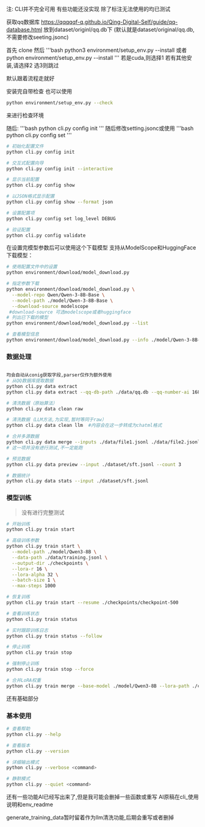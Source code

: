 注:
CLI并不完全可用
有些功能还没实现
除了标注无法使用的均已测试

获取qq数据库
https://qqqqqf-q.github.io/Qing-Digital-Self/guide/qq-database.html
放到dataset/originl/qq.db下
(默认就是dataset/original/qq.db,不需要修改seeting.jsonc)

首先
clone
然后
'''bash
python3 environment/setup_env.py --install 
或者
python environment/setup_env.py --install 
'''
若是cuda,则选择1
若有其他安装,请选择2
选3则跳过

默认跟着流程走就好

安装完自带检查
也可以使用
```bash
python environment/setup_env.py --check
```
来进行检查环境

随后:
'''bash
python cli.py config init
'''
随后修改setting.jsonc或使用
'''bash
python cli.py config set <key> <value>
'''
```bash
# 初始化配置文件
python cli.py config init

# 交互式配置向导
python cli.py config init --interactive

# 显示当前配置
python cli.py config show

# 以JSON格式显示配置
python cli.py config show --format json

# 设置配置项
python cli.py config set log_level DEBUG

# 验证配置
python cli.py config validate
```

在设置完模型参数后可以使用这个下载模型
支持从ModelScope和HuggingFace下载模型：

```bash
# 使用配置文件中的设置
python environment/download/model_download.py

# 指定参数下载
python environment/download/model_download.py \
  --model-repo Qwen/Qwen-3-8B-Base \
  --model-path ./model/Qwen-3-8B-Base \
  --download-source modelscope
 #download-source 可选modelscope或者huggingface
# 列出已下载的模型
python environment/download/model_download.py --list

# 查看模型信息
python environment/download/model_download.py --info ./model/Qwen-3-8B-Base
```
### 数据处理

```bash

均会自动从conig获取字段,parser仅作为额外使用
# 从QQ数据库提取数据
python cli.py data extract
python cli.py data extract --qq-db-path ./data/qq.db --qq-number-ai 1684773595 --output ./dataset/csv

# 清洗数据（原始算法）
python cli.py data clean raw

# 清洗数据（LLM方法,为实现,暂时等同于raw）
python cli.py data clean llm  #内容会在这一步转成为chatml格式

# 合并多源数据
python cli.py data merge --inputs ./data/file1.jsonl ./data/file2.jsonl --output ./data/merged.jsonl --deduplicate
# 这一项并没有进行测试,不一定能跑

# 预览数据
python cli.py data preview --input ./dataset/sft.jsonl --count 3

# 数据统计
python cli.py data stats --input ./dataset/sft.jsonl
```

### 模型训练

> 没有进行完整测试  
```bash
# 开始训练
python cli.py train start

# 高级训练参数
python cli.py train start \
  --model-path ./model/Qwen3-8B \
  --data-path ./data/training.jsonl \
  --output-dir ./checkpoints \
  --lora-r 16 \
  --lora-alpha 32 \
  --batch-size 1 \
  --max-steps 1000

# 恢复训练
python cli.py train start --resume ./checkpoints/checkpoint-500

# 查看训练状态
python cli.py train status

# 实时跟踪训练日志
python cli.py train status --follow

# 停止训练
python cli.py train stop

# 强制停止训练
python cli.py train stop --force

# 合并LoRA权重
python cli.py train merge --base-model ./model/Qwen3-8B --lora-path ./checkpoints/final --output ./model/merged
```

还有基础部分
### 基本使用

```bash
# 查看帮助
python cli.py --help

# 查看版本
python cli.py --version

# 详细输出模式
python cli.py --verbose <command>

# 静默模式
python cli.py --quiet <command>
```

还有一些功能AI已经写出来了,但是我可能会删掉一些函数或重写
AI原稿在cli_使用说明和env_readme

generate_training_data暂时留着作为llm清洗功能,后期会重写或者删掉